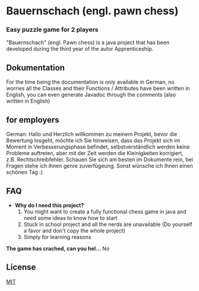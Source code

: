 # Bauernschach (engl. pawn chess) 
### Easy puzzle game for 2 players
"Bauernschach" (engl. Pawn chess) is a java project that has been developed during the third year of the autor Apprenticeship.

## **Dokumentation**
For the time being the documentation is only available in German, no worries all the Classes and their
Functions / Attributes have been written in English, you can even generate Javadoc through the comments (also written 
in English)

## **for employers**
German:
	Hallo und Herzlich willkommen zu meinem Projekt, bevor die Bewertung losgeht, möchte ich Sie hinweisen, 
	dass das Projekt sich im Moment in Verbesserungsphase befindet, selbstverständlich werden keine Probleme 
	auftreten, aber mit der Zeit werden die Kleinigkeiten korrigiert, z.B. Rechtschreibfehler.
	Schauen Sie sich am besten im Dokumente rein, bei Fragen stehe ich ihnen genre zuverfügeung.
	Sonst wünsche ich Ihnen einen schönen Tag :)

## **FAQ**


* **Why do I need this project?**
	1. You might want to create a fully functional chess game in java and need some ideas to know how to start
	2. Stuck in school project and all the nerds are unavailable (Do yourself a favor and don't copy the whole project)
	3. Simply for learning reasons

**The game has crached, can you hel...**
No


## License
[MIT](https://choosealicense.com/licenses/mit/)


